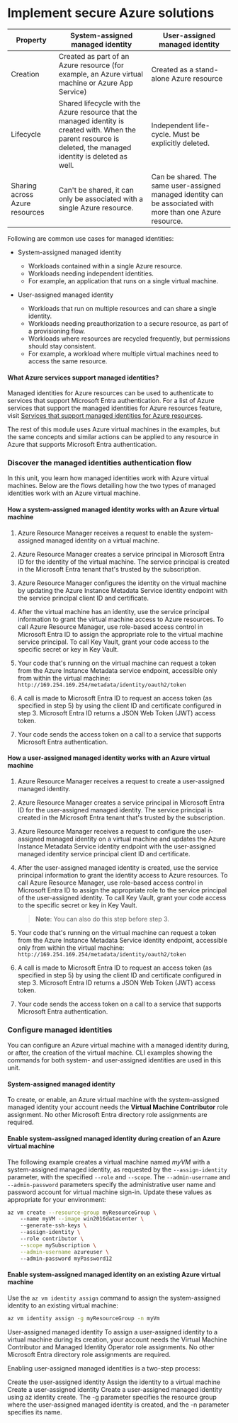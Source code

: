 # Implement secure Azure solutions

| Property | System-assigned managed identity | User-assigned managed identity |
|----------|--------------------------------|------------------------------|
| Creation | Created as part of an Azure resource (for example, an Azure virtual machine or Azure App Service) | Created as a stand-alone Azure resource |
| Lifecycle | Shared lifecycle with the Azure resource that the managed identity is created with. When the parent resource is deleted, the managed identity is deleted as well. | Independent life-cycle. Must be explicitly deleted. |
| Sharing across Azure resources | Can't be shared, it can only be associated with a single Azure resource. | Can be shared. The same user-assigned managed identity can be associated with more than one Azure resource. |


Following are common use cases for managed identities:

- System-assigned managed identity

    - Workloads contained within a single Azure resource.
    - Workloads needing independent identities.
    - For example, an application that runs on a single virtual machine.
- User-assigned managed identity

    - Workloads that run on multiple resources and can share a single identity.
    - Workloads needing preauthorization to a secure resource, as part of a provisioning flow.
    - Workloads where resources are recycled frequently, but permissions should stay consistent.
    - For example, a workload where multiple virtual machines need to access the same resource.

#### What Azure services support managed identities?
Managed identities for Azure resources can be used to authenticate to services that support Microsoft Entra authentication. For a list of Azure services that support the managed identities for Azure resources feature, visit [Services that support managed identities for Azure resources](https://learn.microsoft.com/en-us/entra/identity/managed-identities-azure-resources/managed-identities-status).

The rest of this module uses Azure virtual machines in the examples, but the same concepts and similar actions can be applied to any resource in Azure that supports Microsoft Entra authentication.

### Discover the managed identities authentication flow

In this unit, you learn how managed identities work with Azure virtual machines. Below are the flows detailing how the two types of managed identities work with an Azure virtual machine.


#### How a system-assigned managed identity works with an Azure virtual machine

1. Azure Resource Manager receives a request to enable the system-assigned managed identity on a virtual machine.

2. Azure Resource Manager creates a service principal in Microsoft Entra ID for the identity of the virtual machine. The service principal is created in the Microsoft Entra tenant that's trusted by the subscription.

3. Azure Resource Manager configures the identity on the virtual machine by updating the Azure Instance Metadata Service identity endpoint with the service principal client ID and certificate.

4. After the virtual machine has an identity, use the service principal information to grant the virtual machine access to Azure resources. To call Azure Resource Manager, use role-based access control in Microsoft Entra ID to assign the appropriate role to the virtual machine service principal. To call Key Vault, grant your code access to the specific secret or key in Key Vault.

5. Your code that's running on the virtual machine can request a token from the Azure Instance Metadata service endpoint, accessible only from within the virtual machine: `http://169.254.169.254/metadata/identity/oauth2/token`

6. A call is made to Microsoft Entra ID to request an access token (as specified in step 5) by using the client ID and certificate configured in step 3. Microsoft Entra ID returns a JSON Web Token (JWT) access token.

7. Your code sends the access token on a call to a service that supports Microsoft Entra authentication.

#### How a user-assigned managed identity works with an Azure virtual machine

1. Azure Resource Manager receives a request to create a user-assigned managed identity.

2. Azure Resource Manager creates a service principal in Microsoft Entra ID for the user-assigned managed identity. The service principal is created in the Microsoft Entra tenant that's trusted by the subscription.

3. Azure Resource Manager receives a request to configure the user-assigned managed identity on a virtual machine and updates the Azure Instance Metadata Service identity endpoint with the user-assigned managed identity service principal client ID and certificate.

4. After the user-assigned managed identity is created, use the service principal information to grant the identity access to Azure resources. To call Azure Resource Manager, use role-based access control in Microsoft Entra ID to assign the appropriate role to the service principal of the user-assigned identity. To call Key Vault, grant your code access to the specific secret or key in Key Vault.

    > **Note**: You can also do this step before step 3.

5. Your code that's running on the virtual machine can request a token from the Azure Instance Metadata Service identity endpoint, accessible only from within the virtual machine: `http://169.254.169.254/metadata/identity/oauth2/token`

6. A call is made to Microsoft Entra ID to request an access token (as specified in step 5) by using the client ID and certificate configured in step 3. Microsoft Entra ID returns a JSON Web Token (JWT) access token.

7. Your code sends the access token on a call to a service that supports Microsoft Entra authentication.

### Configure managed identities
You can configure an Azure virtual machine with a managed identity during, or after, the creation of the virtual machine. CLI examples showing the commands for both system- and user-assigned identities are used in this unit.

#### System-assigned managed identity
To create, or enable, an Azure virtual machine with the system-assigned managed identity your account needs the **Virtual Machine Contributor** role assignment. No other Microsoft Entra directory role assignments are required.

#### Enable system-assigned managed identity during creation of an Azure virtual machine

The following example creates a virtual machine named *myVM* with a system-assigned managed identity, as requested by the `--assign-identity` parameter, with the specified `--role` and `--scope`. The `--admin-username` and `--admin-password` parameters specify the administrative user name and password account for virtual machine sign-in. Update these values as appropriate for your environment:

```bash
az vm create --resource-group myResourceGroup \ 
    --name myVM --image win2016datacenter \ 
    --generate-ssh-keys \ 
    --assign-identity \ 
    --role contributor \
    --scope mySubscription \
    --admin-username azureuser \ 
    --admin-password myPassword12
```

#### Enable system-assigned managed identity on an existing Azure virtual machine

Use the `az vm identity assign` command to assign the system-assigned identity to an existing virtual machine:

```bash
az vm identity assign -g myResourceGroup -n myVm
```

User-assigned managed identity
To assign a user-assigned identity to a virtual machine during its creation, your account needs the Virtual Machine Contributor and Managed Identity Operator role assignments. No other Microsoft Entra directory role assignments are required.

Enabling user-assigned managed identities is a two-step process:

Create the user-assigned identity
Assign the identity to a virtual machine
Create a user-assigned identity
Create a user-assigned managed identity using az identity create. The -g parameter specifies the resource group where the user-assigned managed identity is created, and the -n parameter specifies its name.
